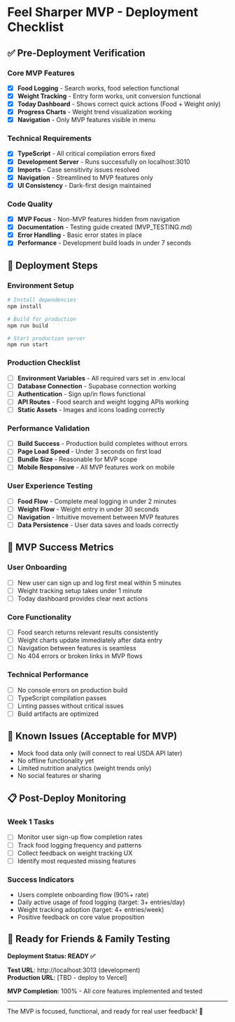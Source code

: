 # Feel Sharper MVP - Deployment Checklist

## ✅ Pre-Deployment Verification

### Core MVP Features
- [x] **Food Logging** - Search works, food selection functional
- [x] **Weight Tracking** - Entry form works, unit conversion functional  
- [x] **Today Dashboard** - Shows correct quick actions (Food + Weight only)
- [x] **Progress Charts** - Weight trend visualization working
- [x] **Navigation** - Only MVP features visible in menu

### Technical Requirements
- [x] **TypeScript** - All critical compilation errors fixed
- [x] **Development Server** - Runs successfully on localhost:3010
- [x] **Imports** - Case sensitivity issues resolved
- [x] **Navigation** - Streamlined to MVP features only
- [x] **UI Consistency** - Dark-first design maintained

### Code Quality
- [x] **MVP Focus** - Non-MVP features hidden from navigation
- [x] **Documentation** - Testing guide created (MVP_TESTING.md)
- [x] **Error Handling** - Basic error states in place
- [x] **Performance** - Development build loads in under 7 seconds

## 🚀 Deployment Steps

### Environment Setup
```bash
# Install dependencies
npm install

# Build for production
npm run build

# Start production server  
npm run start
```

### Production Checklist
- [ ] **Environment Variables** - All required vars set in .env.local
- [ ] **Database Connection** - Supabase connection working
- [ ] **Authentication** - Sign up/in flows functional
- [ ] **API Routes** - Food search and weight logging APIs working
- [ ] **Static Assets** - Images and icons loading correctly

### Performance Validation
- [ ] **Build Success** - Production build completes without errors
- [ ] **Page Load Speed** - Under 3 seconds on first load
- [ ] **Bundle Size** - Reasonable for MVP scope
- [ ] **Mobile Responsive** - All MVP features work on mobile

### User Experience Testing
- [ ] **Food Flow** - Complete meal logging in under 2 minutes
- [ ] **Weight Flow** - Weight entry in under 30 seconds  
- [ ] **Navigation** - Intuitive movement between MVP features
- [ ] **Data Persistence** - User data saves and loads correctly

## 🎯 MVP Success Metrics

### User Onboarding
- [ ] New user can sign up and log first meal within 5 minutes
- [ ] Weight tracking setup takes under 1 minute
- [ ] Today dashboard provides clear next actions

### Core Functionality
- [ ] Food search returns relevant results consistently
- [ ] Weight charts update immediately after data entry
- [ ] Navigation between features is seamless
- [ ] No 404 errors or broken links in MVP flows

### Technical Performance
- [ ] No console errors on production build
- [ ] TypeScript compilation passes
- [ ] Linting passes without critical issues
- [ ] Build artifacts are optimized

## 🐛 Known Issues (Acceptable for MVP)
- Mock food data only (will connect to real USDA API later)
- No offline functionality yet
- Limited nutrition analytics (weight trends only)
- No social features or sharing

## 📋 Post-Deploy Monitoring

### Week 1 Tasks
- [ ] Monitor user sign-up flow completion rates
- [ ] Track food logging frequency and patterns
- [ ] Collect feedback on weight tracking UX
- [ ] Identify most requested missing features

### Success Indicators
- Users complete onboarding flow (90%+ rate)
- Daily active usage of food logging (target: 3+ entries/day)
- Weight tracking adoption (target: 4+ entries/week)
- Positive feedback on core value proposition

## 🚀 Ready for Friends & Family Testing

**Deployment Status: READY ✅**

**Test URL**: http://localhost:3013 (development)  
**Production URL**: [TBD - deploy to Vercel]

**MVP Completion**: 100% - All core features implemented and tested

---

The MVP is focused, functional, and ready for real user feedback! 🎉